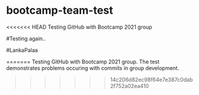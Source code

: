 # bootcamp-team-test
<<<<<<< HEAD
Testing GitHub with Bootcamp 2021 group

#Testing again..

#LankaPalaa

=======
Testing GitHub with Bootcamp 2021 group. The test demonstrates problems occuring with commits in group development.
>>>>>>> 14c206d82ec98f64e7e387c0dab2f752a02ea410
